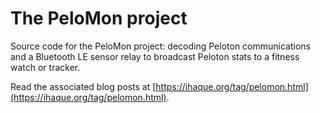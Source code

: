 # The PeloMon project
Source code for the PeloMon project: decoding Peloton communications and a Bluetooth LE sensor relay
to broadcast Peloton stats to a fitness watch or tracker.

Read the associated blog posts at [https://ihaque.org/tag/pelomon.html](https://ihaque.org/tag/pelomon.html).
